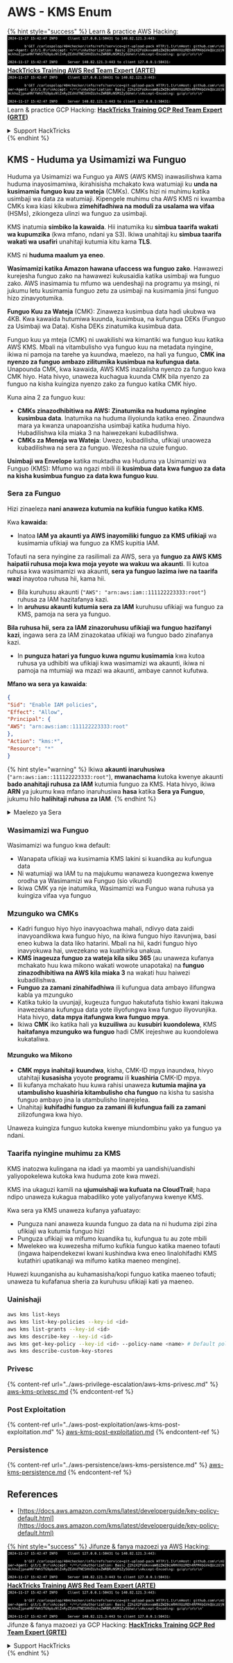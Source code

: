 # AWS - KMS Enum

{% hint style="success" %}
Learn & practice AWS Hacking:<img src="../../../.gitbook/assets/image (1).png" alt="" data-size="line">[**HackTricks Training AWS Red Team Expert (ARTE)**](https://training.hacktricks.xyz/courses/arte)<img src="../../../.gitbook/assets/image (1).png" alt="" data-size="line">\
Learn & practice GCP Hacking: <img src="../../../.gitbook/assets/image (2).png" alt="" data-size="line">[**HackTricks Training GCP Red Team Expert (GRTE)**<img src="../../../.gitbook/assets/image (2).png" alt="" data-size="line">](https://training.hacktricks.xyz/courses/grte)

<details>

<summary>Support HackTricks</summary>

* Check the [**subscription plans**](https://github.com/sponsors/carlospolop)!
* **Join the** 💬 [**Discord group**](https://discord.gg/hRep4RUj7f) or the [**telegram group**](https://t.me/peass) or **follow** us on **Twitter** 🐦 [**@hacktricks\_live**](https://twitter.com/hacktricks\_live)**.**
* **Share hacking tricks by submitting PRs to the** [**HackTricks**](https://github.com/carlospolop/hacktricks) and [**HackTricks Cloud**](https://github.com/carlospolop/hacktricks-cloud) github repos.

</details>
{% endhint %}

## KMS - Huduma ya Usimamizi wa Funguo

Huduma ya Usimamizi wa Funguo ya AWS (AWS KMS) inawasilishwa kama huduma inayosimamiwa, ikirahisisha mchakato kwa watumiaji ku **unda na kusimamia funguo kuu za wateja** (CMKs). CMKs hizi ni muhimu katika usimbaji wa data za watumiaji. Kipengele muhimu cha AWS KMS ni kwamba CMKs kwa kiasi kikubwa **zimehifadhiwa na moduli za usalama wa vifaa** (HSMs), zikiongeza ulinzi wa funguo za usimbaji.

KMS inatumia **simbiko la kawaida**. Hii inatumika ku **simbua taarifa wakati wa kupumzika** (kwa mfano, ndani ya S3). Ikiwa unahitaji ku **simbua taarifa wakati wa usafiri** unahitaji kutumia kitu kama **TLS**.

KMS ni **huduma maalum ya eneo**.

**Wasimamizi katika Amazon hawana ufaccess wa funguo zako**. Hawawezi kurejesha funguo zako na hawawezi kukusaidia katika usimbaji wa funguo zako. AWS inasimamia tu mfumo wa uendeshaji na programu ya msingi, ni jukumu letu kusimamia funguo zetu za usimbaji na kusimamia jinsi funguo hizo zinavyotumika.

**Funguo Kuu za Wateja** (CMK): Zinaweza kusimbua data hadi ukubwa wa 4KB. Kwa kawaida hutumiwa kuunda, kusimbua, na kufungua DEKs (Funguo za Usimbaji wa Data). Kisha DEKs zinatumika kusimbua data.

Funguo kuu ya mteja (CMK) ni uwakilishi wa kimantiki wa funguo kuu katika AWS KMS. Mbali na vitambulisho vya funguo kuu na metadata nyingine, ikiwa ni pamoja na tarehe ya kuundwa, maelezo, na hali ya funguo, **CMK ina nyenzo za funguo ambazo zilitumika kusimbua na kufungua data**. Unapounda CMK, kwa kawaida, AWS KMS inazalisha nyenzo za funguo kwa CMK hiyo. Hata hivyo, unaweza kuchagua kuunda CMK bila nyenzo za funguo na kisha kuingiza nyenzo zako za funguo katika CMK hiyo.

Kuna aina 2 za funguo kuu:

* **CMKs zinazodhibitiwa na AWS: Zinatumika na huduma nyingine kusimbua data**. Inatumika na huduma iliyoiunda katika eneo. Zinaundwa mara ya kwanza unapoanzisha usimbaji katika huduma hiyo. Hubadilishwa kila miaka 3 na haiwezekani kubadilishwa.
* **CMKs za Meneja wa Wateja**: Uwezo, kubadilisha, ufikiaji unaoweza kubadilishwa na sera za funguo. Wezesha na uzuie funguo.

**Usimbaji wa Envelope** katika muktadha wa Huduma ya Usimamizi wa Funguo (KMS): Mfumo wa ngazi mbili ili **kusimbua data kwa funguo za data na kisha kusimbua funguo za data kwa funguo kuu**.

### Sera za Funguo

Hizi zinaeleza **nani anaweza kutumia na kufikia funguo katika KMS**.

Kwa **kawaida:**

* Inatoa **IAM ya** **akaunti ya AWS inayomiliki funguo za KMS ufikiaji** wa kusimamia ufikiaji wa funguo za KMS kupitia IAM.

Tofauti na sera nyingine za rasilimali za AWS, sera ya **funguo za AWS KMS haipatii ruhusa moja kwa moja yeyote wa wakuu wa akaunti**. Ili kutoa ruhusa kwa wasimamizi wa akaunti, **sera ya funguo lazima iwe na taarifa wazi** inayotoa ruhusa hii, kama hii.

* Bila kuruhusu akaunti (`"AWS": "arn:aws:iam::111122223333:root"`) ruhusa za IAM hazitafanya kazi.
* In **aruhusu akaunti kutumia sera za IAM** kuruhusu ufikiaji wa funguo za KMS, pamoja na sera ya funguo.

**Bila ruhusa hii, sera za IAM zinazoruhusu ufikiaji wa funguo hazifanyi kazi**, ingawa sera za IAM zinazokataa ufikiaji wa funguo bado zinafanya kazi.
* In **punguza hatari ya funguo kuwa ngumu kusimamia** kwa kutoa ruhusa ya udhibiti wa ufikiaji kwa wasimamizi wa akaunti, ikiwa ni pamoja na mtumiaji wa mzazi wa akaunti, ambaye cannot kufutwa.

**Mfano wa sera ya kawaida**:
```json
{
"Sid": "Enable IAM policies",
"Effect": "Allow",
"Principal": {
"AWS": "arn:aws:iam::111122223333:root"
},
"Action": "kms:*",
"Resource": "*"
}
```
{% hint style="warning" %}
Ikiwa **akaunti inaruhusiwa** (`"arn:aws:iam::111122223333:root"`), **mwanachama** kutoka kwenye akaunti **bado anahitaji ruhusa za IAM** kutumia funguo za KMS. Hata hivyo, ikiwa **ARN** ya jukumu kwa mfano inaruhusiwa **hasa** katika **Sera ya Funguo**, jukumu hilo **halihitaji ruhusa za IAM**.
{% endhint %}

<details>

<summary>Maelezo ya Sera</summary>

Mali za sera:

* Hati inayotegemea JSON
* Rasilimali --> Rasilimali zilizoathirika (zinaweza kuwa "\*")
* Kitendo --> kms:Encrypt, kms:Decrypt, kms:CreateGrant ... (ruhusa)
* Athari --> Ruhusu/Kataa
* Mwanachama --> arn aliyeathirika
* Masharti (hiari) --> Masharti ya kutoa ruhusa

Ruhusa:

* Ruhusu kuhamasisha ruhusa zako kwa mwanachama mwingine wa AWS ndani ya akaunti yako ya AWS. Unahitaji kuziunda kwa kutumia APIs za AWS KMS. Inaweza kuonyeshwa kitambulisho cha CMK, mwanachama wa ruhusa na kiwango kinachohitajika cha operesheni (Decrypt, Encrypt, GenerateDataKey...)
* Baada ya ruhusa kuundwa, GrantToken na GrantID zinatolewa

**Upatikanaji**:

* Kupitia **sera ya funguo** -- Ikiwa hii ipo, hii inachukua **kipaumbele** juu ya sera ya IAM
* Kupitia **sera ya IAM**
* Kupitia **ruhusa**

</details>

### Wasimamizi wa Funguo

Wasimamizi wa funguo kwa default:

* Wanapata ufikiaji wa kusimamia KMS lakini si kuandika au kufungua data
* Ni watumiaji wa IAM tu na majukumu wanaweza kuongezwa kwenye orodha ya Wasimamizi wa Funguo (sio vikundi)
* Ikiwa CMK ya nje inatumika, Wasimamizi wa Funguo wana ruhusa ya kuingiza vifaa vya funguo

### Mzunguko wa CMKs

* Kadri funguo hiyo hiyo inavyoachwa mahali, ndivyo data zaidi inavyoandikwa kwa funguo hiyo, na ikiwa funguo hiyo itavunjwa, basi eneo kubwa la data liko hatarini. Mbali na hii, kadri funguo hiyo inavyokuwa hai, uwezekano wa kuathirika unakua.
* **KMS inageuza funguo za wateja kila siku 365** (au unaweza kufanya mchakato huu kwa mikono wakati wowote unapotaka) na **funguo zinazodhibitiwa na AWS kila miaka 3** na wakati huu haiwezi kubadilishwa.
* **Funguo za zamani zinahifadhiwa** ili kufungua data ambayo ilifungwa kabla ya mzunguko
* Katika tukio la uvunjaji, kugeuza funguo hakutafuta tishio kwani itakuwa inawezekana kufungua data yote iliyofungwa kwa funguo iliyovunjika. Hata hivyo, **data mpya itafungwa kwa funguo mpya**.
* Ikiwa **CMK** iko katika hali ya **kuzuiliwa** au **kusubiri** **kuondolewa**, KMS **haitafanya mzunguko wa funguo** hadi CMK irejeshwe au kuondolewa kukataliwa.

#### Mzunguko wa Mikono

* **CMK mpya inahitaji kuundwa**, kisha, CMK-ID mpya inaundwa, hivyo utahitaji **kusasisha** yoyote **programu** ili **kuashiria** CMK-ID mpya.
* Ili kufanya mchakato huu kuwa rahisi unaweza **kutumia majina ya utambulisho kuashiria kitambulisho cha funguo** na kisha tu sasisha funguo ambayo jina la utambulisho linarejelea.
* Unahitaji **kuhifadhi funguo za zamani ili kufungua faili za zamani** zilizofungwa kwa hiyo.

Unaweza kuingiza funguo kutoka kwenye miundombinu yako ya funguo ya ndani.

### Taarifa nyingine muhimu za KMS

KMS inatozwa kulingana na idadi ya maombi ya uandishi/uandishi yaliyopokelewa kutoka kwa huduma zote kwa mwezi.

KMS ina ukaguzi kamili na **ujumuishaji wa kufuata na CloudTrail**; hapa ndipo unaweza kukagua mabadiliko yote yaliyofanywa kwenye KMS.

Kwa sera ya KMS unaweza kufanya yafuatayo:

* Punguza nani anaweza kuunda funguo za data na ni huduma zipi zina ufikiaji wa kutumia funguo hizi
* Punguza ufikiaji wa mifumo kuandika tu, kufungua tu au zote mbili
* Mwelekeo wa kuwezesha mifumo kufikia funguo katika maeneo tofauti (ingawa haipendekezwi kwani kushindwa kwa eneo linalohifadhi KMS kutathiri upatikanaji wa mifumo katika maeneo mengine).

Huwezi kuunganisha au kuhamasisha/kopi funguo katika maeneo tofauti; unaweza tu kufafanua sheria za kuruhusu ufikiaji kati ya maeneo.

### Uainishaji
```bash
aws kms list-keys
aws kms list-key-policies --key-id <id>
aws kms list-grants --key-id <id>
aws kms describe-key --key-id <id>
aws kms get-key-policy --key-id <id> --policy-name <name> # Default policy name is "default"
aws kms describe-custom-key-stores
```
### Privesc

{% content-ref url="../aws-privilege-escalation/aws-kms-privesc.md" %}
[aws-kms-privesc.md](../aws-privilege-escalation/aws-kms-privesc.md)
{% endcontent-ref %}

### Post Exploitation

{% content-ref url="../aws-post-exploitation/aws-kms-post-exploitation.md" %}
[aws-kms-post-exploitation.md](../aws-post-exploitation/aws-kms-post-exploitation.md)
{% endcontent-ref %}

### Persistence

{% content-ref url="../aws-persistence/aws-kms-persistence.md" %}
[aws-kms-persistence.md](../aws-persistence/aws-kms-persistence.md)
{% endcontent-ref %}

## References

* [https://docs.aws.amazon.com/kms/latest/developerguide/key-policy-default.html](https://docs.aws.amazon.com/kms/latest/developerguide/key-policy-default.html)

{% hint style="success" %}
Jifunze & fanya mazoezi ya AWS Hacking:<img src="../../../.gitbook/assets/image (1).png" alt="" data-size="line">[**HackTricks Training AWS Red Team Expert (ARTE)**](https://training.hacktricks.xyz/courses/arte)<img src="../../../.gitbook/assets/image (1).png" alt="" data-size="line">\
Jifunze & fanya mazoezi ya GCP Hacking: <img src="../../../.gitbook/assets/image (2).png" alt="" data-size="line">[**HackTricks Training GCP Red Team Expert (GRTE)**<img src="../../../.gitbook/assets/image (2).png" alt="" data-size="line">](https://training.hacktricks.xyz/courses/grte)

<details>

<summary>Support HackTricks</summary>

* Angalia [**mpango wa usajili**](https://github.com/sponsors/carlospolop)!
* **Jiunge na** 💬 [**kikundi cha Discord**](https://discord.gg/hRep4RUj7f) au [**kikundi cha telegram**](https://t.me/peass) au **fuata** sisi kwenye **Twitter** 🐦 [**@hacktricks\_live**](https://twitter.com/hacktricks\_live)**.**
* **Shiriki mbinu za hacking kwa kuwasilisha PRs kwa** [**HackTricks**](https://github.com/carlospolop/hacktricks) na [**HackTricks Cloud**](https://github.com/carlospolop/hacktricks-cloud) repos za github.

</details>
{% endhint %}
